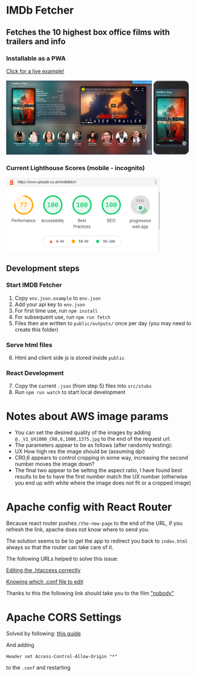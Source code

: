 # IMDb Fetcher
## Fetches the 10 highest box office films with trailers and info
### Installable as a PWA
<a href="https://www.uploadr.co.uk/imdbfetch/" target="_blank" rel="noopener">
Click for a live example!
</a>
<br>
<br>

<img src="./images/desktop.png" height="200"/>
<img src="./images/mobile.png" height="200"/>

### Current Lighthouse Scores (mobile - incognito)

<img src="./images/currentScore.png" height="200"/>

## Development steps

### Start IMDB Fetcher

1. Copy `env.json.example` to `env.json`
2. Add your api key to `env.json`
3. For first time use, run `npm install`
4. For subsequent use, run `npm run fetch`
5. Files then are written to `public/outputs/` once per day (you may need to create this folder)

### Serve html files

6. Html and client side js is stored inside `public`

### React Development

7. Copy the current `.json` (from step 5) files into `src/stubs`
8. Run `npm run watch` to start local development

# Notes about AWS image params

- You can set the desired quality of the images by adding `@._V1_UX1000_CR0,6,1000,1375.jpg` to the end of the request url.
- The parameters appear to be as follows (after randomly testing):
- UX How high res the image should be (assuming dpi)
- CR0,6 appears to control cropping in some way, increasing the second number moves the image down?
- The final two appear to be setting the aspect ratio, I have found best results to be to have the first number match the UX number (otherwise you end up with white where the image does not fit or a cropped image)

# Apache config with React Router

Because react router pushes `/the-new-page` to the end of the URL, if you refresh the link, apache does not know where to send you.

The solution seems to be to get the app to redirect you back to `index.html` always so that the router can take care of it.

The following URLs helped to solve this issue:

[Editing the .htaccess correctly](https://www.andreasreiterer.at/fix-browserrouter-on-apache/)

[Knowing which .conf file to edit](http://smartwebdeveloper.com/ubuntu/httpd-conf-location-on-ubuntu)

Thanks to this the following link should take you to the film ["nobody"](https://www.uploadr.co.uk/imdbfetch/tt7888964)

# Apache CORS Settings

Solved by following: [this guide](https://blog.magepsycho.com/invalid-command-header-perhaps-misspelled-or-defined-by-a-module-not-included-in-the-server-configuration/)

And adding 
```
Header set Access-Control-Allow-Origin "*"
``` 
to the `.conf` and restarting